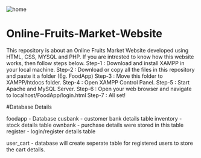 ![home](https://user-images.githubusercontent.com/80031405/224306232-eb23ef32-f488-434f-9724-4d147c364183.png)
# Online-Fruits-Market-Website
This repository is about an Online Fruits Market Website developed using HTML, CSS, MYSQL and PHP.
If you are intrested to know how this website works, then follow steps below.
Step-1 : Download and install XAMPP in your local machine.
Step-2 : Download or copy all the files in this repository and paste it a folder (Eg. FoodApp)
Step-3 : Move this folder to XAMPP/htdocs folder.
Step-4 : Open XAMPP Control Panel.
Step-5 : Start Apache and MySQL Server.
Step-6 : Open your web browser and navigate to localhost/FoodApp/login.html
Step-7 : All set! 

#Database Details

foodapp - Database
  cusbank - customer bank details table
  inventory - stock details table
  ownbank - purchase details were stored in this table
  register - login/register details table
  
user_cart - database will create seperate table for registered users to store the cart details.


